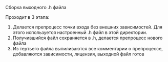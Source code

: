 Сборка выходного .h файла

Проходит в 3 этапа:
1. Делается препроцесс точки входа без внешних зависимостей. Для этого используется настроенный .h файл в этой директории.
2. Получившийся файл сохраняется в .h, делается препроцесс нового файла
3. Из тертьего файла выпиливаются все комментарии о препроцессе, добавляются зависимости, лицензия, выходной файл готов


